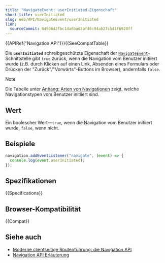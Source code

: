 ```yaml
---
title: "NavigateEvent: userInitiated-Eigenschaft"
short-title: userInitiated
slug: Web/API/NavigateEvent/userInitiated
l10n:
  sourceCommit: 0496643fbc14a6bad2bf46c94ab27c541f6928ff
---
```


{{APIRef("Navigation API")}}{{SeeCompatTable}}

Die **`userInitiated`** schreibgeschützte Eigenschaft der [`NavigateEvent`](/de/docs/Web/API/NavigateEvent)-Schnittstelle gibt `true` zurück, wenn die Navigation vom Benutzer initiiert wurde (z.B. durch Klicken auf einen Link, Absenden eines Formulars oder Drücken der "Zurück"/"Vorwärts"-Buttons im Browser), andernfalls `false`.

> [!NOTE]
> Die Tabelle unter [Anhang: Arten von Navigationen](https://github.com/WICG/navigation-api#appendix-types-of-navigations) zeigt, welche Navigationstypen vom Benutzer initiiert sind.

## Wert

Ein boolescher Wert—`true`, wenn die Navigation vom Benutzer initiiert wurde, `false`, wenn nicht.

## Beispiele

```js
navigation.addEventListener("navigate", (event) => {
  console.log(event.userInitiated);
});
```

## Spezifikationen

{{Specifications}}

## Browser-Kompatibilität

{{Compat}}

## Siehe auch

- [Moderne clientseitige Routenführung: die Navigation API](https://developer.chrome.com/docs/web-platform/navigation-api/)
- [Navigation API Erläuterung](https://github.com/WICG/navigation-api/blob/main/README.md)
